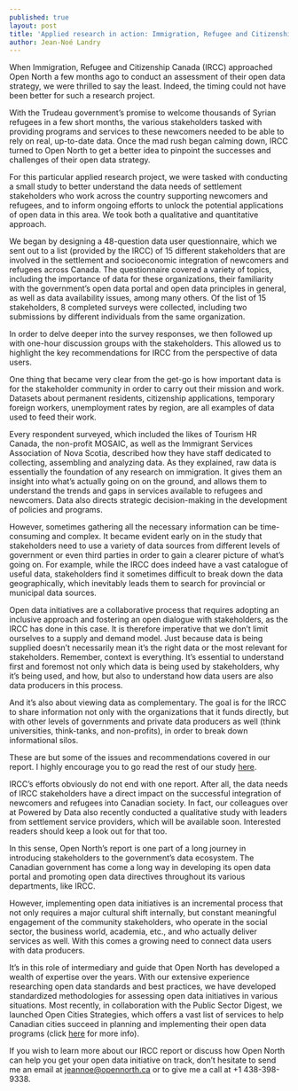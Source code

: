 ```yaml
---
published: true
layout: post
title: 'Applied research in action: Immigration, Refugee and Citizenship Canada'
author: Jean-Noé Landry
---
```

When Immigration, Refugee and Citizenship Canada (IRCC) approached Open North a few months ago to conduct an assessment of their open data strategy, we were thrilled to say the least. Indeed, the timing could not have been better for such a research project.

With the Trudeau government’s promise to welcome thousands of Syrian refugees in a few short months, the various stakeholders tasked with providing programs and services to these newcomers needed to be able to rely on real, up-to-date data. Once the mad rush began calming down, IRCC turned to Open North to get a better idea to pinpoint the successes and challenges of their open data strategy.

For this particular applied research project, we were tasked with conducting a small study to better understand the data needs of settlement stakeholders who work across the country supporting newcomers and refugees, and to inform ongoing efforts to unlock the potential applications of open data in this area. We took both a qualitative and quantitative approach. 

We began by designing a 48-question data user questionnaire, which we sent out to a list (provided by the IRCC) of 15 different stakeholders that are involved in the settlement and socioeconomic integration of newcomers and refugees across Canada. The questionnaire covered a variety of topics, including the importance of data for these organizations, their familiarity with the government’s open data portal and open data principles in general, as well as data availability issues, among many others. Of the list of 15 stakeholders, 8 completed surveys were collected, including two submissions by different individuals from the same organization. 

In order to delve deeper into the survey responses, we then followed up with one-hour discussion groups with the stakeholders. This allowed us to highlight the key recommendations for IRCC from the perspective of data users.

One thing that became very clear from the get-go is how important data is for the stakeholder community in order to carry out their mission and work. Datasets about permanent residents, citizenship applications, temporary foreign workers, unemployment rates by region, are all examples of data used to feed their work.

Every respondent surveyed, which included the likes of Tourism HR Canada, the non-profit MOSAIC, as well as the Immigrant Services Association of Nova Scotia, described how they have staff dedicated to collecting, assembling and analyzing data. As they explained, raw data is essentially the foundation of any research on immigration. It gives them an insight into what’s actually going on on the ground, and allows them to understand the trends and gaps in services available to refugees and newcomers. Data also directs strategic decision-making in the development of policies and programs.

However, sometimes gathering all the necessary information can be time-consuming and complex. It became evident early on in the study that stakeholders need to use a variety of data sources from different levels of government or even third parties in order to gain a clearer picture of what’s going on. For example, while the IRCC does indeed have a vast catalogue of useful data, stakeholders find it sometimes difficult to break down the data geographically, which inevitably leads them to search for provincial or municipal data sources.

Open data initiatives are a collaborative process that requires adopting an inclusive approach and fostering an open dialogue with stakeholders, as the IRCC has done in this case. It is therefore imperative that we don’t limit ourselves to a supply and demand model. Just because data is being supplied doesn’t necessarily mean it’s the right data or the most relevant for stakeholders. Remember, context is everything. It’s essential to understand first and foremost not only which data is being used by stakeholders, why it’s being used, and how, but also to understand how data users are also data producers in this process.

And it’s also about viewing data as complementary. The goal is for the IRCC to share information not only with the organizations that it funds directly, but with other levels of governments and private data producers as well (think universities, think-tanks, and non-profits), in order to break down informational silos.

These are but some of the issues and recommendations covered in our report. I highly encourage you to go read the rest of our study [here](http://public.citizenbudget.com.s3.amazonaws.com/uploads/custom/opennorth/Documents/Understanding%20the%20Data%20Needs%20of%20Settlement%20Stakeholders%20to%20Better%20Support%20Newcomers%20and%20Refugees%20%28Open%20North%20Report%29.pdf). 

IRCC’s efforts obviously do not end with one report. After all, the data needs of IRCC stakeholders have a direct impact on the successful integration of newcomers and refugees into Canadian society. In fact, our colleagues over at Powered by Data also recently conducted a qualitative study with leaders from settlement service providers, which will be available soon. Interested readers should keep a look out for that too.

In this sense, Open North’s report is one part of a long journey in introducing stakeholders to the government’s data ecosystem. The Canadian government has come a long way in developing its open data portal and promoting open data directives throughout its various departments, like IRCC. 

However, implementing open data initiatives is an incremental process that not only requires a major cultural shift internally, but constant meaningful engagement of the community stakeholders, who operate in the social sector, the business world, academia, etc., and who actually deliver services as well. With this comes a growing need to connect data users with data producers.

It’s in this role of intermediary and guide that Open North has developed a wealth of expertise over the years. With our extensive experience researching open data standards and best practices, we have developed standardized methodologies for assessing open data initiatives in various situations. Most recently, in collaboration with the Public Sector Digest, we launched Open Cities Strategies, which offers a vast list of services to help Canadian cities succeed in planning and implementing their open data programs (click [here](https://www.linkedin.com/pulse/open-cities-strategies-new-initiative-north-help-succeed-landry?trk=pulse_spock-articles) for more info). 

If you wish to learn more about our IRCC report or discuss how Open North can help you get your open data initiative on track, don’t hesitate to send me an email at jeannoe@opennorth.ca or to give me a call at +1 438-398-9338. 